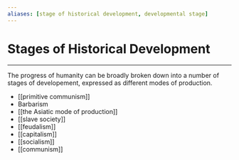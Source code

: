 ```yaml
---
aliases: [stage of historical development, developmental stage]
---
```

# Stages of Historical Development
---
The progress of humanity can be broadly broken down into a number of stages of developement, expressed as different modes of production. 

- [[primitive communism]]
- Barbarism
- [[the Asiatic mode of production]]
- [[slave society]]
- [[feudalism]]
- [[capitalism]]
- [[socialism]]
- [[communism]]

